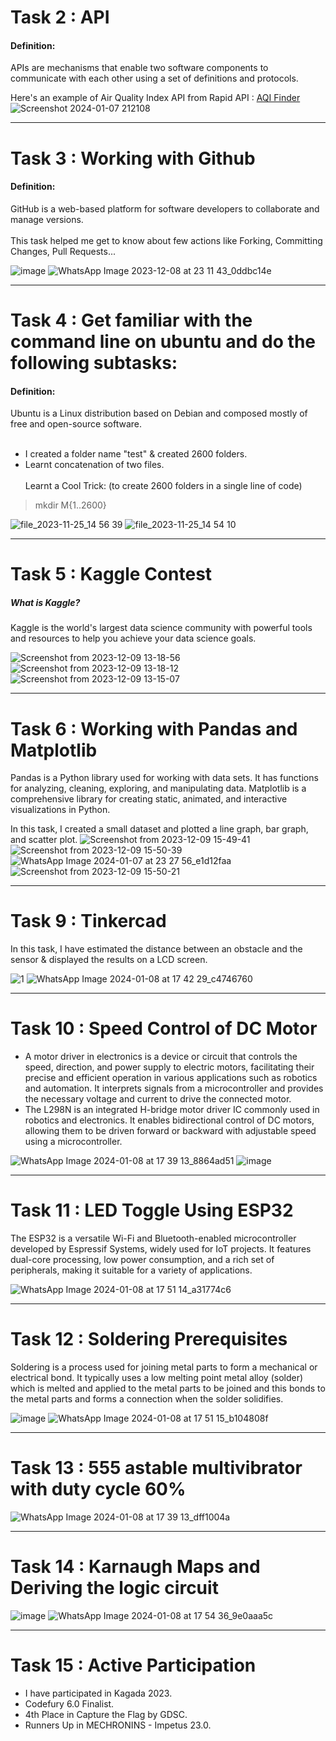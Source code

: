 # Task 2 : API

#### Definition:
APIs are mechanisms that enable two software components to communicate with each other using a set of definitions and protocols. 

Here's an example of Air Quality Index API from Rapid API : [AQI Finder](https://tubular-cajeta-e3c8ed.neatlify.app/)
![Screenshot 2024-01-07 212108](https://github.com/Karthikeyan1508/MARVEL--Batch-4/assets/121244307/93a5dbaa-64e2-4dcb-a73a-73fb1e7a6936)

***

# Task 3 : Working with Github

#### Definition: 
GitHub is a web-based platform for software developers to collaborate and manage versions.\
\
This task helped me get to know about few actions like Forking, Committing Changes, Pull Requests...

![image](https://github.com/Karthikeyan1508/MARVEL--Batch-4/assets/121244307/c2b00cc8-a54a-46ba-a3c3-cdd1ea57d2eb)
![WhatsApp Image 2023-12-08 at 23 11 43_0ddbc14e](https://github.com/Karthikeyan1508/MARVEL--Batch-4/assets/121244307/8471adbf-2711-4032-8b4d-b301bcdd957b)

***

# Task 4 : Get familiar with the command line on ubuntu and do the following subtasks:

#### Definition:
Ubuntu is a Linux distribution based on Debian and composed mostly of free and open-source software.
<br><br>

* I created a folder name "test" & created 2600 folders. 
* Learnt concatenation of two files.
<br><br>
Learnt a Cool Trick: (to create 2600 folders in a single line of code)
> mkdir M{1..2600}

![file_2023-11-25_14 56 39](https://github.com/Karthikeyan1508/MARVEL--Batch-4/assets/121244307/964775c0-078c-4505-b09d-ab2bec83069d)
![file_2023-11-25_14 54 10](https://github.com/Karthikeyan1508/MARVEL--Batch-4/assets/121244307/23182ad8-95cd-4462-8f9e-1aa61fe381c1)

---

# Task 5 : Kaggle Contest

##### What is Kaggle?
Kaggle is the world's largest data science community with powerful tools and resources to help you achieve your data science goals.

 
![Screenshot from 2023-12-09 13-18-56](https://github.com/Karthikeyan1508/MARVEL--Batch-4/assets/121244307/0a00f737-2eb2-4d7e-8f33-25418e544ab0)
![Screenshot from 2023-12-09 13-18-12](https://github.com/Karthikeyan1508/MARVEL--Batch-4/assets/121244307/8eb26792-694b-4b68-a0be-6c254447fe8d)
![Screenshot from 2023-12-09 13-15-07](https://github.com/Karthikeyan1508/MARVEL--Batch-4/assets/121244307/0f34aec1-1068-46d2-82e6-e8d84ee4ee9d)

---

# Task 6 : Working with Pandas and Matplotlib

Pandas is a Python library used for working with data sets. It has functions for analyzing, cleaning, exploring, and manipulating data.
Matplotlib is a comprehensive library for creating static, animated, and interactive visualizations in Python.

In this task, I created a small dataset and plotted a line graph, bar graph, and scatter plot.
![Screenshot from 2023-12-09 15-49-41](https://github.com/Karthikeyan1508/MARVEL--Batch-4/assets/121244307/86e54d16-22f0-4144-9961-07189d0b0f6b)
![Screenshot from 2023-12-09 15-50-39](https://github.com/Karthikeyan1508/MARVEL--Batch-4/assets/121244307/064c7b51-d425-408e-9452-c1cdbceb16a6)
![WhatsApp Image 2024-01-07 at 23 27 56_e1d12faa](https://github.com/Karthikeyan1508/MARVEL--Batch-4/assets/121244307/d371ec59-3e28-4c7b-8928-9b017f0072d0)
![Screenshot from 2023-12-09 15-50-21](https://github.com/Karthikeyan1508/MARVEL--Batch-4/assets/121244307/bcf8acc4-6142-4c6b-8986-1e67ebd7353a)

---

# Task 9 : Tinkercad

In this task, I have estimated the distance between an obstacle and the sensor & displayed the results on a LCD screen.

![1](https://github.com/Karthikeyan1508/MARVEL--Batch-4/assets/121244307/2fe2c8bd-9a6c-4587-94ae-1f9eb0c9f483)
![WhatsApp Image 2024-01-08 at 17 42 29_c4746760](https://github.com/Karthikeyan1508/MARVEL--Batch-4/assets/121244307/13df721b-1e2b-49d2-8925-b100ae22ee52)

---

# Task 10 : Speed Control of DC Motor


* A motor driver in electronics is a device or circuit that controls the speed, direction, and power supply to electric motors, facilitating their precise and efficient operation in various applications such as robotics and automation. It interprets signals from a microcontroller and provides the necessary voltage and current to drive the connected motor.
* The L298N is an integrated H-bridge motor driver IC commonly used in robotics and electronics. It enables bidirectional control of DC motors, allowing them to be driven forward or backward with adjustable speed using a microcontroller.



![WhatsApp Image 2024-01-08 at 17 39 13_8864ad51](https://github.com/Karthikeyan1508/MARVEL--Batch-4/assets/121244307/332a6172-cfef-494e-b4ff-543bb37aacf3)
![image](https://github.com/Karthikeyan1508/MARVEL--Batch-4/assets/121244307/9a57a8a9-5e09-4781-8d13-af48d963ea76)

---

# Task 11 : LED Toggle Using ESP32

The ESP32 is a versatile Wi-Fi and Bluetooth-enabled microcontroller developed by Espressif Systems, widely used for IoT projects. It features dual-core processing, low power consumption, and a rich set of peripherals, making it suitable for a variety of applications.

![WhatsApp Image 2024-01-08 at 17 51 14_a31774c6](https://github.com/Karthikeyan1508/MARVEL--Batch-4/assets/121244307/0f43553c-bbd9-476e-b60f-59c222cceb6f)

---

# Task 12 : Soldering Prerequisites

Soldering is a process used for joining metal parts to form a mechanical or electrical bond. It typically uses a low melting point metal alloy (solder) which is melted and applied to the metal parts to be joined and this bonds to the metal parts and forms a connection when the solder solidifies.

![image](https://github.com/Karthikeyan1508/MARVEL--Batch-4/assets/121244307/213895d8-9ff6-4b9c-bcb0-fac173020fe6)
![WhatsApp Image 2024-01-08 at 17 51 15_b104808f](https://github.com/Karthikeyan1508/MARVEL--Batch-4/assets/121244307/6c068d93-ab6e-46af-ac86-d4b24dfc71a3)

---

# Task 13 : 555 astable multivibrator with duty cycle 60%

![WhatsApp Image 2024-01-08 at 17 39 13_dff1004a](https://github.com/Karthikeyan1508/MARVEL--Batch-4/assets/121244307/e835fb71-c09d-48d3-ae81-6ad24ca7f217)

---

# Task 14 : Karnaugh Maps and Deriving the logic circuit

![image](https://github.com/Karthikeyan1508/MARVEL--Batch-4/assets/121244307/a2df2db3-52a2-48d9-96e1-318d9c601755)
![WhatsApp Image 2024-01-08 at 17 54 36_9e0aaa5c](https://github.com/Karthikeyan1508/MARVEL--Batch-4/assets/121244307/97c6691e-8411-48c9-88b3-aebf0eabc190) 

---

# Task 15 : Active Participation

+ I have participated in Kagada 2023.
+ Codefury 6.0 Finalist.
+ 4th Place in Capture the Flag by GDSC.
+ Runners Up in MECHRONINS - Impetus 23.0.
